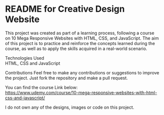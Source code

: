<h1>README for Creative Design Website</h1>

This project was created as part of a learning process, following a course on 10 Mega Responsive Websites with HTML, CSS, and JavaScript. 
The aim of this project is to practice and reinforce the concepts learned during the course, as well as to apply the skills acquired in a real-world scenario.

Technologies Used </br>
HTML, CSS and JavaScript

Contributions
Feel free to make any contributions or suggestions to improve the project. Just fork the repository and make a pull request.

You can find the course Link below:
</br> https://www.udemy.com/course/10-mega-responsive-websites-with-html-css-and-javascript/

I do not own any of the designs, images or code on this project.
